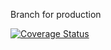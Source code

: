 Branch for production

[![Coverage Status](https://coveralls.io/repos/github/SeeBehr/Hornochsen/badge.svg?branch=descendencyInjectionDie2t)](https://coveralls.io/github/SeeBehr/Hornochsen?branch=descendencyInjectionDie2t)

